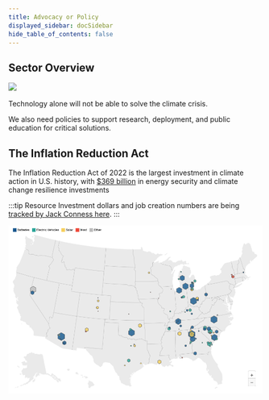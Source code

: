 ```yaml
---
title: Advocacy or Policy
displayed_sidebar: docSidebar
hide_table_of_contents: false
---
```


## Sector Overview

![](/../static/img/advocacy-and-policy.jpg)

Technology alone will not be able to solve the climate crisis.

We also need policies to support research, deployment, and public education for critical solutions.


## The Inflation Reduction Act

The Inflation Reduction Act of 2022 is the largest investment in climate action in U.S. history, with [$369 billion](https://www.usatoday.com/story/money/2023/05/25/guide-to-the-inflation-reduction-act/70249464007/) in energy security and climate change resilience investments

:::tip Resource
Investment dollars and job creation numbers are being [tracked by Jack Conness here](https://www.jackconness.com/ira-chips-investments).
:::

[![IRA Map](../static/img/ira-tracking-map.png)](https://www.jackconness.com/ira-chips-investments)

<!-- 
## Government roles

--like Seattle City Light fleet management -->
